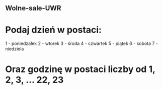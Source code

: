 ## Wolne-sale-UWR

# Podaj dzień w postaci:
1 - poniedzałek 
2 - wtorek
3 - środa
4 - czwartek
5 - piątek
6 - sobota
7 - niedziela

# Oraz godzinę w postaci liczby od 1, 2, 3, ... 22, 23
